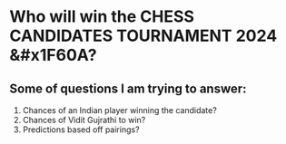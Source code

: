 # Who will win the CHESS CANDIDATES TOURNAMENT 2024 &#x1F60A?

## Some of questions I am trying to answer:
1. Chances of an Indian player winning the candidate?
2. Chances of Vidit Gujrathi to win?
3. Predictions based off pairings?
